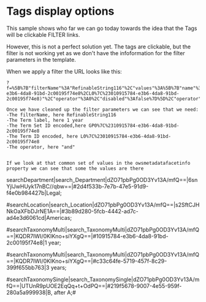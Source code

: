 
# Tags display options #

This sample shows who far we can go today towards the idea that the Tags will be clickable FILTER links.

However, this is not a perfect solution yet. The tags are clickable, but the filter is not working yet as we don't have the infoformation for the filter parameters in the template.

When we apply a filter the URL looks like this:

```
?f=%5B%7B"filterName"%3A"RefinableString116"%2C"values"%3A%5B%7B"name"%3A"1%20year"%2C"value"%3A"or(GP0%7C%2310915784-e3b6-4da8-91bd-2c00195f74e8%2CL0%7C%23010915784-e3b6-4da8-91bd-2c00195f74e8)"%2C"operator"%3A0%2C"disabled"%3Afalse%7D%5D%2C"operator"%3A"and"%7D%5D#

Once we have cleaned up the filter parameters we can see that we need:
-The filterName, here RefinableString116
-The Term label, here 1 year
-The Term Set ID encoded,here GP0%7C%2310915784-e3b6-4da8-91bd-2c00195f74e8 
-The Term ID encoded, here L0%7C%23010915784-e3b6-4da8-91bd-2c00195f74e8
-The operator, here "and"


If we look at that common set of values in the owsmetadatafacetinfo property we can see that some the values are there

```
searchDepartment|search_Department|dZO71pbPg0OD3Yv13A/mfQ==|6snYjlJwHUyk17nBC//qbw==|#2d4f533b-7e7b-47e5-91d9-f4e0b984427b|Legal;

#searchLocation|search_Location|dZO71pbPg0OD3Yv13A/mfQ==|s2SftCJHNkOaXFbDJrNE1A==|#3b89d280-5fcb-4442-ad7c-ad4e3d6061cd|Americas;

#searchTaxonomyMulti|search_TaxonomyMulti|dZO71pbPg0OD3Yv13A/mfQ==|KQDR7IWI/0KIKno+siYXgQ==|#10915784-e3b6-4da8-91bd-2c00195f74e8|1 year;

#searchTaxonomyMulti|search_TaxonomyMulti|dZO71pbPg0OD3Yv13A/mfQ==|KQDR7IWI/0KIKno+siYXgQ==|#c33c64fe-5719-457f-8c29-399f655bb763|3 years;

#searchTaxonomySingle|search_TaxonomySingle|dZO71pbPg0OD3Yv13A/mfQ==|UTUnR9pUOE2EqQq+t+OdPQ==|#219f5678-9007-4e55-959f-280a5a999938|B, after A;#
```

